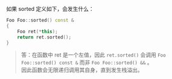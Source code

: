 如果 sorted 定义如下，会发生什么：

```cpp
Foo Foo::sorted() const &
{
    Foo ret(*this);
    return ret.sorted();
}
```

> 答：在函数中 ret 是一个左值，因此 `ret.sorted()` 会调用 `Foo Foo::sorted() const &` 而非 `Foo Foo::sorted() &&` 。  
> 因此函数会无限递归调用其自身，直到发生栈溢出。
